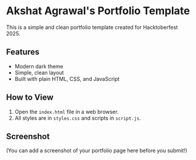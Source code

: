 # Akshat Agrawal's Portfolio Template

This is a simple and clean portfolio template created for Hacktoberfest 2025.

## Features
- Modern dark theme
- Simple, clean layout
- Built with plain HTML, CSS, and JavaScript

## How to View
1. Open the `index.html` file in a web browser.
2. All styles are in `styles.css` and scripts in `script.js`.

## Screenshot
(You can add a screenshot of your portfolio page here before you submit!)